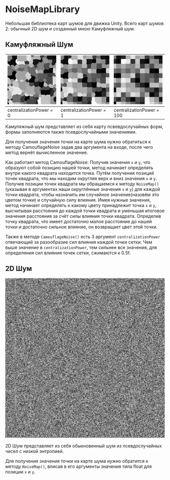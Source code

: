 # NoiseMapLibrary

Небольшая библиотека карт шумов для движка Unity. Всего карт шумов 2: обычный 2D шум и созданный мною Камуфляжный шум.

## Камуфляжный Шум

| ![Image1](CamouflageNoise/CentralizationPower0.png) | ![Image2](CamouflageNoise/CentralizationPower1.png) | ![Image3](CamouflageNoise/CentralizationPower100.png) |
|------------------------------------------|------------------------------------------|------------------------------------------|
| centralizationPower = 0                  |     centralizationPower = 1              |         centralizationPower = 100        |

Камуляжный шум представляет из себя карту псвевдослучайных форм, формы заполняются также псевдослучайными значениями.

Для получения значения точки на карте шума нужно обратиться к методу CamouflageNoise задав два аргумента на входе, после чего метод вернёт вычисленное значение.

Как работает метод CamouflageNoise:
Получив значения `x` и `y`, что образуют собой позицию нашей точки, метод начинает определять внутри какого квадрата находится точка.
Путём получения позиций точек квадрата, что мы находим округляя верх и вниз значения `x` и `y`.
Получив позиции точек квадрата мы обращаемся к методу `NoiseMap()`(указывая в аргументах наши округлённые значения `x` и `y`) для каждой точки квадрата, чтобы назначить им случайное значение(назовём это цветом точки) и случайную силу влияния.
Имея нужные значения, метод начинает определять к какому цвету принадлежит точка `x` и `y`, высчитывая расстояния до каждой точки квадрата и уменьшая итоговое значения расстояния за счёт силы влияния точки квадрата.
Определив точку квадрата, что имеет достаточно малое расстояние до нашей точки и достаточно сильное влияние, он возвращает цвет этой точки.

Также в методе `CamouflageNoise()` есть 3 аргумент `centralizationPower` отвечающий за разообразие сил влияния каждой точки сетки. Чем выше значение в `centralizationPower`, тем сильнее все значения, для определения сил влияния точек сетки, сжимаются к 0.5f. 

## 2D Шум

![512x512 Карта шума](NoiseMap.png)

2D Шум представляет из себя обыкновенный шум из псевдослучайных чисел с низкой энтропией.

Для получения значения точки на карте шума нужно обратится к методу `NoiseMap()`, вписав в его аргументы значения типа float для позиции `x` и `y`.
